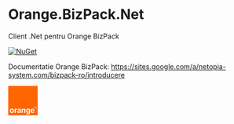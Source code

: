 # Orange.BizPack.Net
Client .Net pentru Orange BizPack

[![NuGet](https://img.shields.io/nuget/v/Orange.BizPack.Net.svg?style=flat-square)](https://www.nuget.org/packages/Orange.BizPack.Net)

Documentatie Orange BizPack: https://sites.google.com/a/netopia-system.com/bizpack-ro/introducere


![alt text](logo_rgb_small.png)

